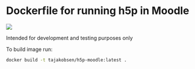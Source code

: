 # Dockerfile for running h5p in Moodle

[![](https://images.microbadger.com/badges/image/tajakobsen/h5p-moodle.svg)](https://microbadger.com/images/tajakobsen/h5p-moodle "Get your own image badge on microbadger.com")

Intended for development and testing purposes only

To build image run:

```bash
docker build -t tajakobsen/h5p-moodle:latest .
```

